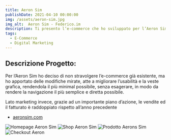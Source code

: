 ```yaml
---
title: Aeron Sim
publishDate: 2021-04-10 00:00:00
img: /assets/aeron-sim.jpg
img_alt:  Aeron Sim - Federico.im
description: Ti presento l’e-commerce che ho sviluppato per l’Aeron Sim. Una Start-Up innovativa che si sta affermando nel mercato Europeo del Simracing.Il quale è stato realizzato tramite Woocommerce e WordPress, utilizzando uno stile grafico molto minimal, senza esagerare, atto a migliorare l'usabilità. 
tags:
  - E-Commerce
  - Digital Marketing
---
```

## Descrizione Progetto:



Per l’Aeron Sim ho deciso di non stravolgere l’e-commerce già esistente, ma ho apportato delle modifiche mirate, atte a migliorare l’usabilità e la veste grafica, rendendola il più minimal possibile, senza esagerare, in modo da rendere la navigazione il più semplice e diretta possibile.

Lato marketing invece, grazie ad un importante piano d’azione, le vendite ed il fatturato è raddoppiato rispetto all’anno precedente

- <a href="https://aeronsim.com/">aeronsim.com</a>

<img
					src="/assets/aeron-sim-1.jpg"
					alt="Homepage Aeron Sim"
				/>
<img
					src="/assets/aeron-sim-2.jpg"
					alt="Shop Aeron Sim"
				/>
<img
					src="/assets/aeron-sim-3.jpg"
					alt="Prodotto Aerons Sim"
				/>
<img
					src="/assets/aeron-sim-4.jpg"
					alt="Checkout Aeron"
				/>